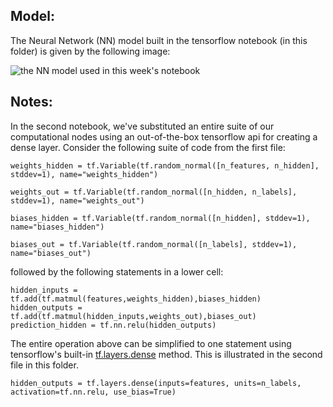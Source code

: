 

Model:
------
The Neural Network (NN) model built in the tensorflow notebook (in this folder) is given by the following image:

![the NN model used in this week's notebook](https://image.ibb.co/htxina/Linear_Classifier_Tensorflow.jpg)

Notes:
------

In the second notebook, we've substituted an entire suite of our computational nodes using an out-of-the-box tensorflow api for creating a dense layer. Consider the following suite of code from the first file:

    weights_hidden = tf.Variable(tf.random_normal([n_features, n_hidden], stddev=1), name="weights_hidden")
    
    weights_out = tf.Variable(tf.random_normal([n_hidden, n_labels], stddev=1), name="weights_out")
    
    biases_hidden = tf.Variable(tf.random_normal([n_hidden], stddev=1), name="biases_hidden")
    
    biases_out = tf.Variable(tf.random_normal([n_labels], stddev=1), name="biases_out")

followed by the following statements in a lower cell:

    hidden_inputs = tf.add(tf.matmul(features,weights_hidden),biases_hidden)
    hidden_outputs = tf.add(tf.matmul(hidden_inputs,weights_out),biases_out)
    prediction_hidden = tf.nn.relu(hidden_outputs)

The entire operation above can be simplified to one statement using tensorflow's built-in [tf.layers.dense](https://www.tensorflow.org/api_docs/python/tf/layers/dense) method. This is illustrated in the second file in this folder.

    hidden_outputs = tf.layers.dense(inputs=features, units=n_labels, activation=tf.nn.relu, use_bias=True)
